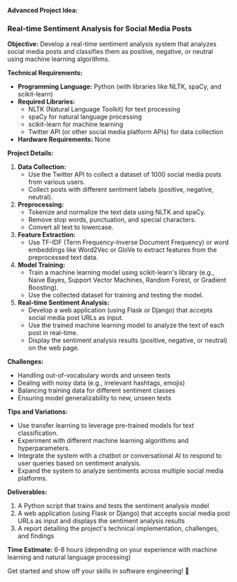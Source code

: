 **Advanced Project Idea:**

### **Real-time Sentiment Analysis for Social Media Posts**

**Objective:** Develop a real-time sentiment analysis system that analyzes social media posts and classifies them as positive, negative, or neutral using machine learning algorithms.

**Technical Requirements:**

* **Programming Language:** Python (with libraries like NLTK, spaCy, and scikit-learn)
* **Required Libraries:**
	+ NLTK (Natural Language Toolkit) for text processing
	+ spaCy for natural language processing
	+ scikit-learn for machine learning
	+ Twitter API (or other social media platform APIs) for data collection
* **Hardware Requirements:** None

**Project Details:**

1. **Data Collection:**
	+ Use the Twitter API to collect a dataset of 1000 social media posts from various users.
	+ Collect posts with different sentiment labels (positive, negative, neutral).
2. **Preprocessing:**
	+ Tokenize and normalize the text data using NLTK and spaCy.
	+ Remove stop words, punctuation, and special characters.
	+ Convert all text to lowercase.
3. **Feature Extraction:**
	+ Use TF-IDF (Term Frequency-Inverse Document Frequency) or word embeddings like Word2Vec or GloVe to extract features from the preprocessed text data.
4. **Model Training:**
	+ Train a machine learning model using scikit-learn's library (e.g., Naive Bayes, Support Vector Machines, Random Forest, or Gradient Boosting).
	+ Use the collected dataset for training and testing the model.
5. **Real-time Sentiment Analysis:**
	+ Develop a web application (using Flask or Django) that accepts social media post URLs as input.
	+ Use the trained machine learning model to analyze the text of each post in real-time.
	+ Display the sentiment analysis results (positive, negative, or neutral) on the web page.

**Challenges:**

* Handling out-of-vocabulary words and unseen texts
* Dealing with noisy data (e.g., irrelevant hashtags, emojis)
* Balancing training data for different sentiment classes
* Ensuring model generalizability to new, unseen texts

**Tips and Variations:**

* Use transfer learning to leverage pre-trained models for text classification.
* Experiment with different machine learning algorithms and hyperparameters.
* Integrate the system with a chatbot or conversational AI to respond to user queries based on sentiment analysis.
* Expand the system to analyze sentiments across multiple social media platforms.

**Deliverables:**

1. A Python script that trains and tests the sentiment analysis model
2. A web application (using Flask or Django) that accepts social media post URLs as input and displays the sentiment analysis results
3. A report detailing the project's technical implementation, challenges, and findings

**Time Estimate:** 6-8 hours (depending on your experience with machine learning and natural language processing)

Get started and show off your skills in software engineering! 🚀
